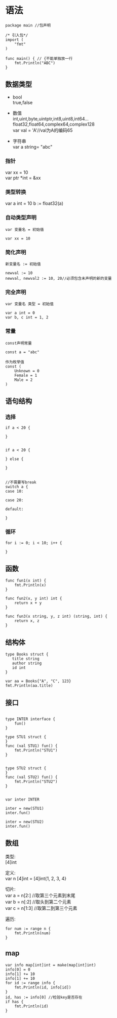 # 语法

```
package main //包声明

/* 引入包*/
import (
	"fmt"
)

func main() { // {不能单独放一行
	fmt.Println("ABC")
}
```

## 数据类型

+ bool  
true,false

+ 数值  
int,uint,byte,uintptr,int8,uint8,int64...
float32,float64,complex64,complex128  
var val = 'A'//val为A的编码65

+ 字符串  
var a string= "abc"  


### 指针
var xx = 10  
var ptr *int = &xx

### 类型转换

var a int = 10
b := float32(a)


### 自动类型声明
```
var 变量名 = 初始值

var xx = 10
```

### 简化声明
```
新变量名 := 初始值

newval := 10
newval, newval2 := 10, 20//必须包含未声明的新的变量
```

### 完全声明

```
var 变量名 类型 = 初始值

var a int = 0  
var b, c int = 1, 2
```

### 常量

```
const声明常量

const a = "abc"

作为枚举值
const (
    Unknown = 0
    Female = 1
    Male = 2
)
```


## 语句结构

### 选择

```
if a < 20 {
   
}


if a < 20 {
	
} else {
	
}


//不需要写break
switch a {
case 10:
	
case 20:
	
default:
	
}
```

### 循环

```
for i := 0; i < 10; i++ {

}
```


## 函数

```
func fun1(x int) {
	fmt.Println(x)
}

func fun2(x, y int) int {
	return x + y
}

func fun3(x string, y, z int) (string, int) {
	return x, z
}
```


## 结构体

```
type Books struct {
   title string
   author string
   id int
}

var aa = Books{"A", "C", 123}
fmt.Println(aa.title)
```

## 接口
```

type INTER interface {
	fun()
}

type STU1 struct {
}
func (val STU1) fun() {
	fmt.Println("STU1")
}


type STU2 struct {
}
func (val STU2) fun() {
	fmt.Println("STU2")
}


var inter INTER

inter = new(STU1)
inter.fun()

inter = new(STU2)
inter.fun()
```

## 数组

类型:  
[4]int

定义:  
var n [4]int = [4]int{1, 2, 3, 4}

切片:  
var a = n[2:]  //取第三个元素到末尾  
var b = n[:2]  //取头到第二个元素  
var c = n[1:3] //取第二到第三个元素

遍历:
```
for num := range n {
	fmt.Println(num)
}
```

## map

```
var info map[int]int = make(map[int]int)
info[0] = 0
info[1] += 10
info[1] += 10
for id := range info {
	fmt.Println(id, info[id])
}
id, has := info[0] //检验key是否存在
if has {
	fmt.Println(id)
}
```